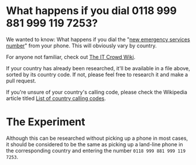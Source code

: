 # What happens if you dial 0118 999 881 999 119 7253?
We wanted to know: What happens if you dial the
"[new emergency services number](https://www.youtube.com/watch?v=ab8GtuPdrUQ)"
from your phone. This will obviously vary by country.

For anyone not familiar, check out
[The IT Crowd Wiki](http://theitcrowd.wikia.com/wiki/New_Emergency_Services).

If your country has already been researched, it'll be available in a file above,
sorted by its country code. If not, please feel free to research it and
make a pull request.

If you're unsure of your country's calling code, please check the Wikipedia
article titled [List of country calling codes](https://en.wikipedia.org/wiki/List_of_country_calling_codes).

# The Experiment

Although this can be researched without picking up a phone in most cases, it
should be considered to be the same as picking up a land-line phone in the
corresponding country and entering the number `0118 999 881 999 119 7253`.
